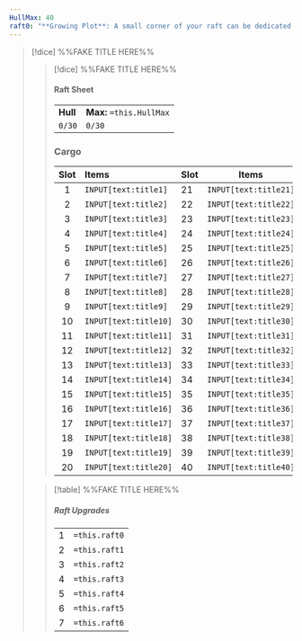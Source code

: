 ```yaml
---
HullMax: 40
raft0: "**Growing Plot**: A small corner of your raft can be dedicated to growing edible or useful plants."
---
```


>[!dice] %%FAKE TITLE HERE%%
>> [!dice] %%FAKE TITLE HERE%% 
>>#### Raft Sheet 
>>|     |     |
>> |--- | --- |
>>|**Hull** | **Max:** `=this.HullMax` |
>>|`0/30` | `0/30`|
>>### Cargo
>>| Slot | Items | Slot |  Items 
>>| :-: | :---------------- |--------|--------|
>>|1|`INPUT[text:title1]` |21|`INPUT[text:title21]`|
>>|2|`INPUT[text:title2]`|22|`INPUT[text:title22]`|
>>|3|`INPUT[text:title3]`|23|`INPUT[text:title23]`|
>>|4|`INPUT[text:title4]`|24|`INPUT[text:title24]`|
>>|5|`INPUT[text:title5]`|25|`INPUT[text:title25]`|
>>|6|`INPUT[text:title6]`|26|`INPUT[text:title26]`|
>>|7|`INPUT[text:title7]`|27|`INPUT[text:title27]`|
>>|8|`INPUT[text:title8]`|28|`INPUT[text:title28]`|
>>|9|`INPUT[text:title9]`|29|`INPUT[text:title29]`
>>|10|`INPUT[text:title10]`|30|`INPUT[text:title30]`|
>>|11|`INPUT[text:title11]`|31|`INPUT[text:title31]`|
>>|12|`INPUT[text:title12]`|32|`INPUT[text:title32]`|
>>|13|`INPUT[text:title13]`|33|`INPUT[text:title33]`|
>>|14|`INPUT[text:title14]`|34|`INPUT[text:title34]`|
>>|15|`INPUT[text:title15]`|35|`INPUT[text:title35]`|
>>|16|`INPUT[text:title16]`|36|`INPUT[text:title36]`|
>>|17|`INPUT[text:title17]`|37|`INPUT[text:title37]`|
>>|18|`INPUT[text:title18]`|38|`INPUT[text:title38]`|
>>|19|`INPUT[text:title19]`|39|`INPUT[text:title39]`|
>>|20|`INPUT[text:title20]`|40|`INPUT[text:title40]`|
>
>>[!table] %%FAKE TITLE HERE%%
>>##### Raft Upgrades
>> |        |         |   
>>| :-: | :----- |
>>| 1 | `=this.raft0` |
>>| 2 | `=this.raft1` |
>>| 3 | `=this.raft2` |
>>| 4 | `=this.raft3` |
>>| 5 | `=this.raft4` |
>>| 6 |`=this.raft5` |
>>| 7 | `=this.raft6` |

